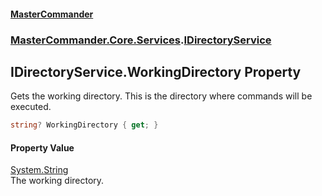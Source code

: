 #### [MasterCommander](MasterCommander.md 'MasterCommander')
### [MasterCommander.Core.Services](MasterCommander.md#MasterCommander.Core.Services 'MasterCommander.Core.Services').[IDirectoryService](IDirectoryService.md 'MasterCommander.Core.Services.IDirectoryService')

## IDirectoryService.WorkingDirectory Property

Gets the working directory. This is the directory where commands will be executed.

```csharp
string? WorkingDirectory { get; }
```

#### Property Value
[System.String](https://docs.microsoft.com/en-us/dotnet/api/System.String 'System.String')  
The working directory.
